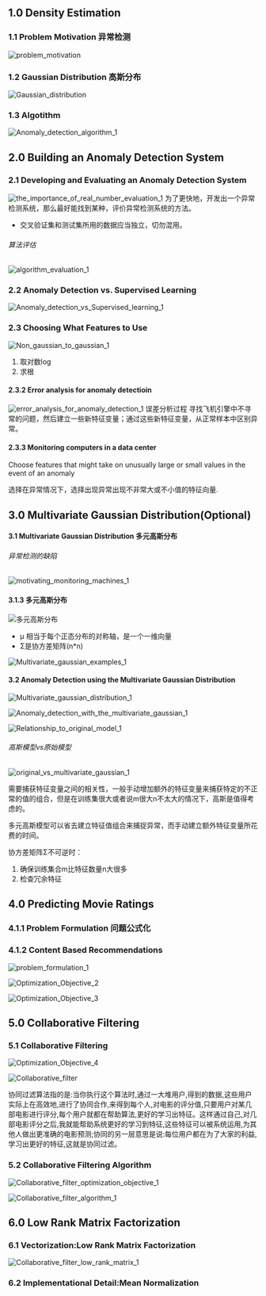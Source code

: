 ## 1.0 Density Estimation
### 1.1 Problem Motivation 异常检测
![problem_motivation](https://i.imgur.com/Xpkewy4.png)

### 1.2 Gaussian Distribution 高斯分布
![Gaussian_distribution](https://i.imgur.com/W72S4Y5.png)

### 1.3 Algotithm
![Anomaly_detection_algorithm_1](https://i.imgur.com/iSIF265.png)

## 2.0 Building an Anomaly Detection System
### 2.1 Developing and Evaluating an Anomaly Detection System

![the_importance_of_real_number_evaluation_1](https://i.imgur.com/WniAm7I.png)
为了更快地，开发出一个异常检测系统，那么最好能找到某种，评价异常检测系统的方法。

- 交叉验证集和测试集所用的数据应当独立，切勿混用。

###### 算法评估
![algorithm_evaluation_1](https://i.imgur.com/HgjlJGh.png)

### 2.2 Anomaly Detection vs. Supervised Learning
![Anomaly_detection_vs_Supervised_learning_1](https://i.imgur.com/R58mjCu.png)

### 2.3 Choosing What Features to Use
![Non_gaussian_to_gaussian_1](https://i.imgur.com/kNeLUlY.png)
1. 取对数log
2. 求根

#### 2.3.2 Error analysis for anomaly detectioin
![error_analysis_for_anomaly_detection_1](https://i.imgur.com/F6DepP7.png)
误差分析过程
寻找飞机引擎中不寻常的问题，然后建立一些新特征变量；通过这些新特征变量，从正常样本中区别异常。

#### 2.3.3 Monitoring computers in a data center
Choose features that might take on unusually large or small values in the event of an anomaly

选择在异常情况下，选择出现异常出现不非常大或不小值的特征向量.

## 3.0 Multivariate Gaussian Distribution(Optional)
#### 3.1 Multivariate Gaussian Distribution 多元高斯分布
###### 异常检测的缺陷
![motivating_monitoring_machines_1](https://i.imgur.com/FlM62Dg.png)


#### 3.1.3 多元高斯分布

![多元高斯分布](http://img.blog.csdn.net/20150621144912308)

- μ 相当于每个正态分布的对称轴，是一个一维向量
- Σ是协方差矩阵(n*n)

![Multivariate_gaussian_examples_1](https://i.imgur.com/7FfTMqJ.png)

#### 3.2 Anomaly Detection using the Multivariate Gaussian Distribution
![Multivariate_gaussian_distribution_1](https://i.imgur.com/eAdmaVF.png)

![Anomaly_detection_with_the_multivariate_gaussian_1](https://i.imgur.com/VfiJGtr.png)

![Relationship_to_original_model_1](https://i.imgur.com/Sw7I9UN.png)

###### 高斯模型vs原始模型
![original_vs_multivariate_gaussian_1](https://i.imgur.com/9TTk7EX.png)

需要捕获特征变量之间的相关性，一般手动增加额外的特征变量来捕获特定的不正常的值的组合，但是在训练集很大或者说m很大n不太大的情况下，高斯是值得考虑的。

多元高斯模型可以省去建立特征值组合来捕捉异常，而手动建立额外特征变量所花费的时间。

协方差矩阵Σ不可逆时：
1. 确保训练集合m比特征数量n大很多
2. 检查冗余特征

## 4.0 Predicting Movie Ratings
### 4.1.1 Problem Formulation 问题公式化
### 4.1.2 Content Based Recommendations
![problem_formulation_1](https://i.imgur.com/790XWIS.png)

![Optimization_Objective_2](https://i.imgur.com/VqWWDIy.png)

![Optimization_Objective_3](https://i.imgur.com/vUPKN8q.png)

## 5.0 Collaborative Filtering
### 5.1 Collaborative Filtering
![Optimization_Objective_4](https://i.imgur.com/SojfCyL.png)

![Collaborative_filter](https://i.imgur.com/AdGywZY.png)

协同过滤算法指的是:当你执行这个算法时,通过一大堆用户,得到的数据,这些用户实际上在高效地,进行了协同合作,来得到每个人,对电影的评分值,只要用户对某几部电影进行评分,每个用户就都在帮助算法,更好的学习出特征。这样通过自己,对几部电影评分之后,我就能帮助系统更好的学习到特征,这些特征可以被系统运用,为其他人做出更准确的电影预测;协同的另一层意思是说:每位用户都在为了大家的利益,学习出更好的特征,这就是协同过滤。 

### 5.2 Collaborative Filtering Algorithm
![Collaborative_filter_optimization_objective_1](https://i.imgur.com/m0hXUp7.png)

![Collaborative_filter_algorithm_1](https://i.imgur.com/q1m6JvQ.png)

## 6.0 Low Rank Matrix Factorization
### 6.1 Vectorization:Low Rank Matrix Factorization
![Collaborative_filter_low_rank_matrix_1](https://i.imgur.com/y18p9uJ.png)

### 6.2 Implementational Detail:Mean Normalization
